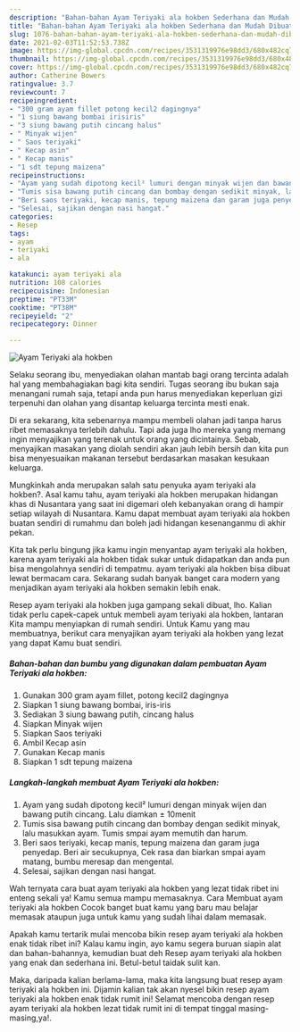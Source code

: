```yaml
---
description: "Bahan-bahan Ayam Teriyaki ala hokben Sederhana dan Mudah Dibuat"
title: "Bahan-bahan Ayam Teriyaki ala hokben Sederhana dan Mudah Dibuat"
slug: 1076-bahan-bahan-ayam-teriyaki-ala-hokben-sederhana-dan-mudah-dibuat
date: 2021-02-03T11:52:53.738Z
image: https://img-global.cpcdn.com/recipes/3531319976e98dd3/680x482cq70/ayam-teriyaki-ala-hokben-foto-resep-utama.jpg
thumbnail: https://img-global.cpcdn.com/recipes/3531319976e98dd3/680x482cq70/ayam-teriyaki-ala-hokben-foto-resep-utama.jpg
cover: https://img-global.cpcdn.com/recipes/3531319976e98dd3/680x482cq70/ayam-teriyaki-ala-hokben-foto-resep-utama.jpg
author: Catherine Bowers
ratingvalue: 3.7
reviewcount: 7
recipeingredient:
- "300 gram ayam fillet potong kecil2 dagingnya"
- "1 siung bawang bombai irisiris"
- "3 siung bawang putih cincang halus"
- " Minyak wijen"
- " Saos teriyaki"
- " Kecap asin"
- " Kecap manis"
- "1 sdt tepung maizena"
recipeinstructions:
- "Ayam yang sudah dipotong kecil² lumuri dengan minyak wijen dan bawang putih cincang. Lalu diamkan ± 10menit"
- "Tumis sisa bawang putih cincang dan bombay dengan sedikit minyak, lalu masukkan ayam. Tumis smpai ayam memutih dan harum."
- "Beri saos teriyaki, kecap manis, tepung maizena dan garam juga penyedap. Beri air secukupnya, Cek rasa dan biarkan smpai ayam matang, bumbu meresap dan mengental."
- "Selesai, sajikan dengan nasi hangat."
categories:
- Resep
tags:
- ayam
- teriyaki
- ala

katakunci: ayam teriyaki ala 
nutrition: 108 calories
recipecuisine: Indonesian
preptime: "PT33M"
cooktime: "PT38M"
recipeyield: "2"
recipecategory: Dinner

---
```



![Ayam Teriyaki ala hokben](https://img-global.cpcdn.com/recipes/3531319976e98dd3/680x482cq70/ayam-teriyaki-ala-hokben-foto-resep-utama.jpg)

Selaku seorang ibu, menyediakan olahan mantab bagi orang tercinta adalah hal yang membahagiakan bagi kita sendiri. Tugas seorang ibu bukan saja menangani rumah saja, tetapi anda pun harus menyediakan keperluan gizi terpenuhi dan olahan yang disantap keluarga tercinta mesti enak.

Di era  sekarang, kita sebenarnya mampu membeli olahan jadi tanpa harus ribet memasaknya terlebih dahulu. Tapi ada juga lho mereka yang memang ingin menyajikan yang terenak untuk orang yang dicintainya. Sebab, menyajikan masakan yang diolah sendiri akan jauh lebih bersih dan kita pun bisa menyesuaikan makanan tersebut berdasarkan masakan kesukaan keluarga. 



Mungkinkah anda merupakan salah satu penyuka ayam teriyaki ala hokben?. Asal kamu tahu, ayam teriyaki ala hokben merupakan hidangan khas di Nusantara yang saat ini digemari oleh kebanyakan orang di hampir setiap wilayah di Nusantara. Kamu dapat membuat ayam teriyaki ala hokben buatan sendiri di rumahmu dan boleh jadi hidangan kesenanganmu di akhir pekan.

Kita tak perlu bingung jika kamu ingin menyantap ayam teriyaki ala hokben, karena ayam teriyaki ala hokben tidak sukar untuk didapatkan dan anda pun bisa mengolahnya sendiri di tempatmu. ayam teriyaki ala hokben bisa dibuat lewat bermacam cara. Sekarang sudah banyak banget cara modern yang menjadikan ayam teriyaki ala hokben semakin lebih enak.

Resep ayam teriyaki ala hokben juga gampang sekali dibuat, lho. Kalian tidak perlu capek-capek untuk membeli ayam teriyaki ala hokben, lantaran Kita mampu menyiapkan di rumah sendiri. Untuk Kamu yang mau membuatnya, berikut cara menyajikan ayam teriyaki ala hokben yang lezat yang dapat Kamu buat sendiri.

<!--inarticleads1-->

##### Bahan-bahan dan bumbu yang digunakan dalam pembuatan Ayam Teriyaki ala hokben:

1. Gunakan 300 gram ayam fillet, potong kecil2 dagingnya
1. Siapkan 1 siung bawang bombai, iris-iris
1. Sediakan 3 siung bawang putih, cincang halus
1. Siapkan  Minyak wijen
1. Siapkan  Saos teriyaki
1. Ambil  Kecap asin
1. Gunakan  Kecap manis
1. Siapkan 1 sdt tepung maizena




<!--inarticleads2-->

##### Langkah-langkah membuat Ayam Teriyaki ala hokben:

1. Ayam yang sudah dipotong kecil² lumuri dengan minyak wijen dan bawang putih cincang. Lalu diamkan ± 10menit
1. Tumis sisa bawang putih cincang dan bombay dengan sedikit minyak, lalu masukkan ayam. Tumis smpai ayam memutih dan harum.
1. Beri saos teriyaki, kecap manis, tepung maizena dan garam juga penyedap. Beri air secukupnya, Cek rasa dan biarkan smpai ayam matang, bumbu meresap dan mengental.
1. Selesai, sajikan dengan nasi hangat.




Wah ternyata cara buat ayam teriyaki ala hokben yang lezat tidak ribet ini enteng sekali ya! Kamu semua mampu memasaknya. Cara Membuat ayam teriyaki ala hokben Cocok banget buat kamu yang baru mau belajar memasak ataupun juga untuk kamu yang sudah lihai dalam memasak.

Apakah kamu tertarik mulai mencoba bikin resep ayam teriyaki ala hokben enak tidak ribet ini? Kalau kamu ingin, ayo kamu segera buruan siapin alat dan bahan-bahannya, kemudian buat deh Resep ayam teriyaki ala hokben yang enak dan sederhana ini. Betul-betul taidak sulit kan. 

Maka, daripada kalian berlama-lama, maka kita langsung buat resep ayam teriyaki ala hokben ini. Dijamin kalian tak akan nyesel bikin resep ayam teriyaki ala hokben enak tidak rumit ini! Selamat mencoba dengan resep ayam teriyaki ala hokben lezat tidak rumit ini di tempat tinggal masing-masing,ya!.

